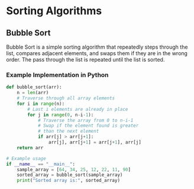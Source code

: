# Sorting Algorithms

## Bubble Sort
Bubble Sort is a simple sorting algorithm that repeatedly steps through the list, compares adjacent elements, and swaps them if they are in the wrong order. The pass through the list is repeated until the list is sorted.

### Example Implementation in Python

```python
def bubble_sort(arr):
    n = len(arr)
    # Traverse through all array elements
    for i in range(n):
        # Last i elements are already in place
        for j in range(0, n-i-1):
            # Traverse the array from 0 to n-i-1
            # Swap if the element found is greater
            # than the next element
            if arr[j] > arr[j+1]:
                arr[j], arr[j+1] = arr[j+1], arr[j]
    return arr

# Example usage
if __name__ == "__main__":
    sample_array = [64, 34, 25, 12, 22, 11, 90]
    sorted_array = bubble_sort(sample_array)
    print("Sorted array is:", sorted_array)
```
